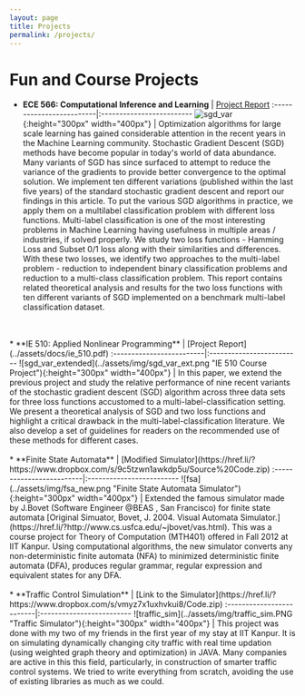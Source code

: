 ```yaml
---
layout: page
title: Projects
permalink: /projects/
---
```

# Fun and Course Projects

* **ECE 566: Computational Inference and Learning** | [Project Report](../assets/docs/ece_566.pdf)
:-------------------------|:-------------------------
![sgd_var](../assets/img/sgd_var.png "ECE 566 Course Project"){:height="300px" width="400px"}  |  Optimization algorithms for large scale learning has gained considerable attention in the recent years in the Machine Learning community. Stochastic Gradient Descent (SGD) methods have become popular in today's world of data abundance. Many variants of SGD has since surfaced to attempt to reduce the variance of the gradients to provide better convergence to the optimal solution. We implement ten different variations (published within the last five years) of the standard stochastic gradient descent and report our findings in this article. To put the various SGD algorithms in practice, we apply them on a multilabel classification problem with different loss functions. Multi-label classification is one of the most interesting problems in Machine Learning having usefulness in multiple areas / industries, if solved properly. We study two loss functions - Hamming Loss and Subset 0/1 loss along with their similarities and differences. With these two losses, we identify two approaches to the multi-label problem - reduction to independent binary classification problems and reduction to a multi-class classification problem. This report contains related theoretical analysis and results for the two loss functions with ten different variants of SGD implemented on a benchmark multi-label classification dataset.
<br />
<br />
* **IE 510: Applied Nonlinear Programming** | [Project Report](../assets/docs/ie_510.pdf)
:-------------------------|:-------------------------
![sgd_var_extended](../assets/img/sgd_var_ext.png "IE 510 Course Project"){:height="300px" width="400px"}  |  In this paper, we extend the previous project and study the relative performance of nine recent variants of the stochastic gradient descent (SGD) algorithm across three data sets for three loss functions accustomed to a multi-label-classification setting. We present a theoretical analysis of SGD and two loss functions and highlight a critical drawback in the multi-label-classification literature. We also develop a set of guidelines for readers on the recommended use of these methods for different cases.
<br />
<br />
* **Finite State Automata** | [Modified Simulator](https://href.li/?https://www.dropbox.com/s/9c5tzwn1awkdp5u/Source%20Code.zip)
:-------------------------|:-------------------------
![fsa](../assets/img/fsa_new.png "Finite State Automata Simulator"){:height="300px" width="400px"}  |  Extended the famous simulator made by J.Bovet (Software Engineer @BEAS , San Francisco) for finite state automata [Original Simuator, Bovet, J. 2004. Visual Automata Simulator.](https://href.li/?http://www.cs.usfca.edu/~jbovet/vas.html). This was a course project for Theory of Computation (MTH401) offered in Fall 2012 at IIT Kanpur. Using computational algorithms, the new simulator converts any non-deterministic finite automata (NFA) to minimized deterministic finite automata (DFA), produces regular grammar, regular expression and equivalent states for any DFA.
<br />
<br />
* **Traffic Control Simulation** | [Link to the Simulator](https://href.li/?https://www.dropbox.com/s/vmyz7x1uxhvkui8/Code.zip)
:-------------------------|:-------------------------
![traffic_sim](../assets/img/traffic_sim.PNG "Traffic Simulator"){:height="300px" width="400px"}  |  This project was done with my two of my friends in the first year of my stay at IIT Kanpur. It is on simulating dynamically changing city traffic with real time updation (using weighted graph theory and optimization) in JAVA. Many companies are active in this this field, particularly, in construction of smarter traffic control systems. We tried to write everything from scratch, avoiding the use of existing libraries as much as we could.